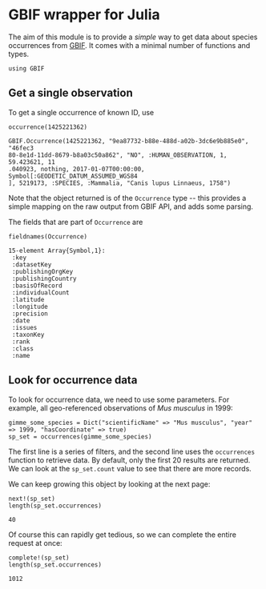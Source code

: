 # GBIF wrapper for Julia

The aim of this module is to provide a *simple* way to get data about species
occurrences from [GBIF]. It comes with a minimal number of functions and types.

[GBIF]: http://gbif.org/

~~~~{.julia}
using GBIF
~~~~~~~~~~~~~





## Get a single observation

To get a single occurrence of known ID, use

~~~~{.julia}
occurrence(1425221362)
~~~~~~~~~~~~~


~~~~
GBIF.Occurrence(1425221362, "9ea87732-b88e-488d-a02b-3dc6e9b885e0", "46fec3
80-8e1d-11dd-8679-b8a03c50a862", "NO", :HUMAN_OBSERVATION, 1, 59.423621, 11
.040923, nothing, 2017-01-07T00:00:00, Symbol[:GEODETIC_DATUM_ASSUMED_WGS84
], 5219173, :SPECIES, :Mammalia, "Canis lupus Linnaeus, 1758")
~~~~





Note that the object returned is of the `Occurrence` type -- this provides a
simple mapping on the raw output from GBIF API, and adds some parsing.

The fields that are part of `Occurrence` are

~~~~{.julia}
fieldnames(Occurrence)
~~~~~~~~~~~~~


~~~~
15-element Array{Symbol,1}:
 :key              
 :datasetKey       
 :publishingOrgKey 
 :publishingCountry
 :basisOfRecord    
 :individualCount  
 :latitude         
 :longitude        
 :precision        
 :date             
 :issues           
 :taxonKey         
 :rank             
 :class            
 :name
~~~~





## Look for occurrence data

To look for occurrence data, we need to use some parameters. For example, all
geo-referenced observations of *Mus musculus* in 1999:

~~~~{.julia}
gimme_some_species = Dict("scientificName" => "Mus musculus", "year" => 1999, "hasCoordinate" => true)
sp_set = occurrences(gimme_some_species)
~~~~~~~~~~~~~





The first line is a series of filters, and the second line uses the
`occurrences` function to retrieve data. By default, only the first 20 results
are returned. We can look at the `sp_set.count` value to see that there are more
records.

We can keep growing this object by looking at the next page:

~~~~{.julia}
next!(sp_set)
length(sp_set.occurrences)
~~~~~~~~~~~~~


~~~~
40
~~~~





Of course this can rapidly get tedious, so we can complete the entire request at
once:

~~~~{.julia}
complete!(sp_set)
length(sp_set.occurrences)
~~~~~~~~~~~~~


~~~~
1012
~~~~


